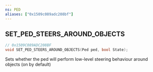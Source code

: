 ```yaml
---
ns: PED
aliases: ["0x1509c089adc208bf"]
---
```

## SET_PED_STEERS_AROUND_OBJECTS

```c
// 0x1509C089ADC208BF
void SET_PED_STEERS_AROUND_OBJECTS(Ped ped, bool State);
```

Sets whether the ped will perform low-level steering behaviour around objects (on by default)

